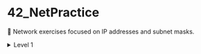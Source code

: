 # 42_NetPractice
:signal_strength: Network exercises focused on IP addresses and subnet masks.

<details>
  <summary>Level 1</summary>
</details>
